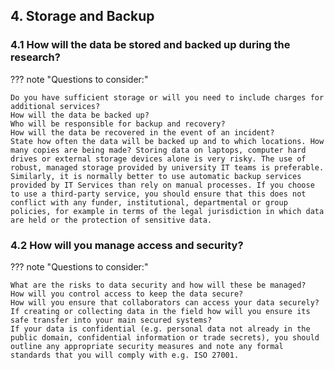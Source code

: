 ## 4. Storage and Backup 

### 4.1 How will the data be stored and backed up during the research?

??? note "Questions to consider:"

    Do you have sufficient storage or will you need to include charges for additional services?
    How will the data be backed up?
    Who will be responsible for backup and recovery?
    How will the data be recovered in the event of an incident?
    State how often the data will be backed up and to which locations. How many copies are being made? Storing data on laptops, computer hard drives or external storage devices alone is very risky. The use of robust, managed storage provided by university IT teams is preferable. Similarly, it is normally better to use automatic backup services provided by IT Services than rely on manual processes. If you choose to use a third-party service, you should ensure that this does not conflict with any funder, institutional, departmental or group policies, for example in terms of the legal jurisdiction in which data are held or the protection of sensitive data.

### 4.2 How will you manage access and security?

??? note "Questions to consider:"

    What are the risks to data security and how will these be managed?
    How will you control access to keep the data secure?
    How will you ensure that collaborators can access your data securely?
    If creating or collecting data in the field how will you ensure its safe transfer into your main secured systems?
    If your data is confidential (e.g. personal data not already in the public domain, confidential information or trade secrets), you should outline any appropriate security measures and note any formal standards that you will comply with e.g. ISO 27001.